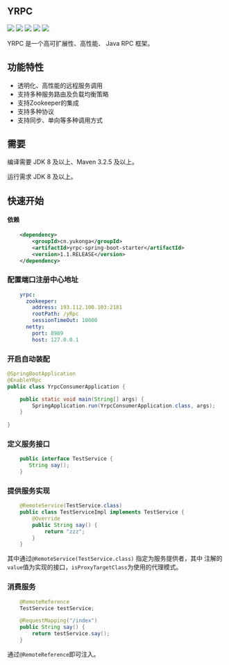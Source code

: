 ## YRPC


[![](https://img.shields.io/badge/build-passing-brightgreen.svg)](https://github.com/YuKongEr/yRpc/tree/master)  [![](https://img.shields.io/badge/license-apache2.0-blue.svg)](https://github.com/YuKongEr/yRpc/tree/master)   [![]( https://img.shields.io/badge/packagist-1.1-brightgreen.svg)]( https://search.maven.org/search?q=a:yrpc-spring-boot-starter )  [![](https://img.shields.io/badge/license-apache2.0-blue.svg)](https://github.com/YuKongEr/yRpc/tree/master)   [![]( https://img.shields.io/badge/release-v1.1-blue.svg 
)]( https://search.maven.org/search?q=a:yrpc-spring-boot-starter )

YRPC 是一个高可扩展性、高性能、 Java RPC 框架。

## 功能特性
- 透明化、高性能的远程服务调用
- 支持多种服务路由及负载均衡策略
- 支持Zookeeper的集成
- 支持多种协议
- 支持同步、单向等多种调用方式

## 需要
编译需要 JDK 8 及以上、Maven 3.2.5 及以上。

运行需求 JDK 8 及以上。

## 快速开始
#### 依赖
```xml
    <dependency>
        <groupId>cn.yukonga</groupId>
        <artifactId>yrpc-spring-boot-starter</artifactId>
        <version>1.1.RELEASE</version>
    </dependency>
```

### 配置端口注册中心地址
```yaml
    yrpc:
      zookeeper:
        address: 193.112.100.103:2181
        rootPath: /yRpc
        sessionTimeOut: 10000
      netty:
        port: 8989
        host: 127.0.0.1
```
### 开启自动装配
```java
@SpringBootApplication
@EnableYRpc
public class YrpcConsumerApplication {

    public static void main(String[] args) {
        SpringApplication.run(YrpcConsumerApplication.class, args);
    }
    
}
```

### 定义服务接口
```java
    public interface TestService {
       String say();
    }
```

### 提供服务实现
```java
    @RemoteService(TestService.class)
    public class TestServiceImpl implements TestService {
        @Override
        public String say() {
            return "zzz";
        }
    }
```
其中通过`@RemoteService(TestService.class)` 指定为服务提供者，其中
注解的`value`值为实现的接口，`isProxyTargetClass`为使用的代理模式。

### 消费服务
```java
    @RemoteReference
    TestService testService;

    @RequestMapping("/index")
    public String say() {
        return testService.say();
    }
```

通过`@RemoteReference`即可注入。


 
 



